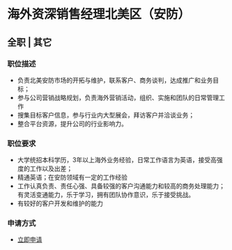 
# 海外资深销售经理北美区（安防）
## 全职  |  其它
### 

### 职位描述
- 负责北美安防市场的开拓与维护，联系客户、商务谈判，达成推广和业务目标；
- 参与公司营销战略规划，负责海外营销活动，组织、实施和团队的日常管理工作
- 搜集目标客户信息，参与行业内大型展会，拜访客户并洽谈业务；
- 整合平台资源，提升公司的行业影响力。
### 职位要求
- 大学统招本科学历，3年以上海外业务经验，日常工作语言为英语，接受高强度的工作以及出差；
- 精通英语；在安防领域有一定的工作经验
- 工作认真负责、责任心强、具备较强的客户沟通能力和较高的商务处理能力；有灵活变通能力，乐于学习，拥有团队协作意识，乐于接受挑战。
- 有较好的客户开发和维护的能力
### 申请方式
- <a href="mailto:hr@tuya.com?subject=求职简历-海外资深销售经理北美区（安防）-来自GitHub">立即申请</a>